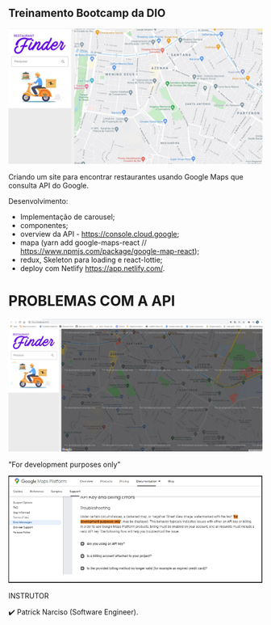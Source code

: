 ## Treinamento Bootcamp da DIO 

![Screenshot_2](https://github.com/FB-5/Restaurants_Search_ReactJS/blob/main/2.jpg)

Criando um site para encontrar restaurantes usando Google Maps que consulta API do Google.

Desenvolvimento:
- Implementação de carousel;
- componentes;
- overview da API -  https://console.cloud.google;
- mapa (yarn add google-maps-react // https://www.npmjs.com/package/google-map-react);
- redux, Skeleton para loading e react-lottie; 
- deploy com Netlify https://app.netlify.com/.

# PROBLEMAS COM A API

![Screenshot_2](https://github.com/FB-5/Restaurants_Search_ReactJS/blob/main/Screenshot_1.jpg)

"For development purposes only” 

![Screenshot_2](https://github.com/FB-5/Restaurants_Search_ReactJS/blob/main/Fordevelopmentpurposesonly.jpg)


INSTRUTOR

✔️ Patrick Narciso (Software Engineer).

